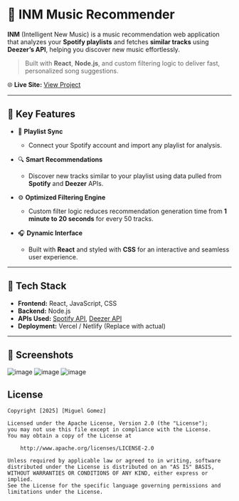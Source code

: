 # 🎵 INM Music Recommender

**INM** (Intelligent New Music) is a music recommendation web application that analyzes your **Spotify playlists** and fetches **similar tracks** using **Deezer’s API**, helping you discover new music effortlessly.

> Built with **React**, **Node.js**, and custom filtering logic to deliver fast, personalized song suggestions.

🌐 **Live Site:** [View Project](https://inm-25.vercel.app/)  

---

## 🚀 Key Features

- 🔄 **Playlist Sync**
  - Connect your Spotify account and import any playlist for analysis.

- 🔍 **Smart Recommendations**
  - Discover new tracks similar to your playlist using data pulled from **Spotify** and **Deezer** APIs.

- ⚙️ **Optimized Filtering Engine**
  - Custom filter logic reduces recommendation generation time from **1 minute to 20 seconds** for every 50 tracks.

- 🎧 **Dynamic Interface**
  - Built with **React** and styled with **CSS** for an interactive and seamless user experience.

---

## 🧰 Tech Stack

- **Frontend:** React, JavaScript, CSS  
- **Backend:** Node.js  
- **APIs Used:** [Spotify API](https://developer.spotify.com), [Deezer API](https://developers.deezer.com/)  
- **Deployment:** Vercel / Netlify (Replace with actual)

---

## 📸 Screenshots

![image](https://github.com/user-attachments/assets/effe04e5-ddc6-4203-8b57-aff258fc7c81)
![image](https://github.com/user-attachments/assets/b4d3b053-3902-47ec-99a8-b2972baf333f)
![image](https://github.com/user-attachments/assets/ae7210f4-e713-4683-a91d-eedae349517c)

## License

    Copyright [2025] [Miguel Gomez]

    Licensed under the Apache License, Version 2.0 (the "License");
    you may not use this file except in compliance with the License.
    You may obtain a copy of the License at

        http://www.apache.org/licenses/LICENSE-2.0

    Unless required by applicable law or agreed to in writing, software
    distributed under the License is distributed on an "AS IS" BASIS,
    WITHOUT WARRANTIES OR CONDITIONS OF ANY KIND, either express or implied.
    See the License for the specific language governing permissions and
    limitations under the License.

